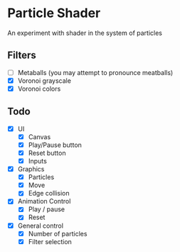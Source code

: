 # Particle Shader

An experiment with shader in the system of particles

## Filters

- [ ] Metaballs (you may attempt to pronounce meatballs)
- [x] Voronoi grayscale
- [x] Voronoi colors

## Todo

- [x] UI
  - [x] Canvas
  - [x] Play/Pause button
  - [x] Reset button
  - [x] Inputs
- [x] Graphics
  - [x] Particles
  - [x] Move
  - [x] Edge collision
- [x] Animation Control
  - [x] Play / pause
  - [x] Reset
- [x] General control
  - [x] Number of particles
  - [x] Filter selection
